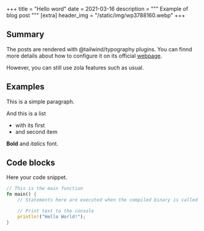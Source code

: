 +++
title = "Hello word"
date = 2021-03-16
description = """
Example of blog post
"""
[extra]
header_img = "/static/img/wp3788160.webp"
+++

## Summary

The posts are rendered with @tailwind/typography plugins.
You can finnd more details about how to configure it on its official [webpage](https://tailwindcss.com/docs/typography-plugin).

However, you can still use zola features such as usual.

## Examples

This is a simple paragraph.

And this is a list
- with its first
- and second item


**Bold** and *italics* font.

## Code blocks

Here your code snippet.

```rust
// This is the main function
fn main() {
    // Statements here are executed when the compiled binary is called

    // Print text to the console
    println!("Hello World!");
}
```
